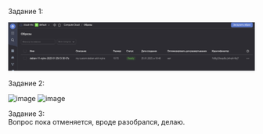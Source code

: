 Задание 1:

![](https://github.com/nehardcore/devops-virt/blob/main/yc_image.png)


Задание 2:

<img width="643" alt="image" src="https://user-images.githubusercontent.com/97674120/215964590-75a7f5ff-0491-4334-b8cc-86387e0eda94.png">
<img width="941" alt="image" src="https://user-images.githubusercontent.com/97674120/215964656-8a675956-2bc3-47d1-8ec8-3bb071d762b8.png">


Задание 3:  
Вопрос пока отменяется, вроде разобрался, делаю.
